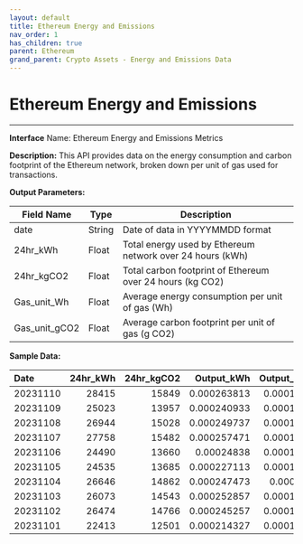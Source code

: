 ```yaml
---
layout: default
title: Ethereum Energy and Emissions
nav_order: 1
has_children: true
parent: Ethereum
grand_parent: Crypto Assets - Energy and Emissions Data
---
```


# Ethereum Energy and Emissions
---

**Interface** Name: Ethereum Energy and Emissions Metrics

**Description:** This API provides data on the energy consumption and carbon footprint of the Ethereum network, broken down per unit of gas used for transactions.

**Output Parameters:**

| Field Name | Type | Description |
| --- | --- | --- |
| date | String | Date of data in YYYYMMDD format |
| 24hr_kWh | Float | Total energy used by Ethereum network over 24 hours (kWh) |
| 24hr_kgCO2 | Float | Total carbon footprint of Ethereum over 24 hours (kg CO2) |
| Gas_unit_Wh | Float | Average energy consumption per unit of gas (Wh) |
| Gas_unit_gCO2 | Float | Average carbon footprint per unit of gas (g CO2) |

**Sample Data:**

| Date     |   24hr_kWh |   24hr_kgCO2 |   Output_kWh |   Output_kgCO2 |
|:---------|-----------:|-------------:|-------------:|---------------:|
| 20231110 |      28415 |        15849 |  0.000263813 |    0.000147144 |
| 20231109 |      25023 |        13957 |  0.000240933 |    0.000134383 |
| 20231108 |      26944 |        15028 |  0.000249737 |    0.000139293 |
| 20231107 |      27758 |        15482 |  0.000257471 |    0.000143607 |
| 20231106 |      24490 |        13660 |  0.00024838  |    0.000138536 |
| 20231105 |      24535 |        13685 |  0.000227113 |    0.000126674 |
| 20231104 |      26646 |        14862 |  0.000247473 |    0.00013803  |
| 20231103 |      26073 |        14543 |  0.000252857 |    0.000141034 |
| 20231102 |      26474 |        14766 |  0.000245257 |    0.000136795 |
| 20231101 |      22413 |        12501 |  0.000214327 |    0.000119543 |

